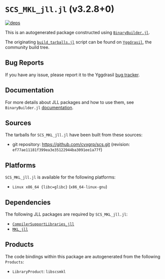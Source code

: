 # `SCS_MKL_jll.jl` (v3.2.8+0)

[![deps](https://juliahub.com/docs/SCS_MKL_jll/deps.svg)](https://juliahub.com/ui/Packages/General/SCS_MKL_jll/)

This is an autogenerated package constructed using [`BinaryBuilder.jl`](https://github.com/JuliaPackaging/BinaryBuilder.jl).

The originating [`build_tarballs.jl`](https://github.com/JuliaPackaging/Yggdrasil/blob/5631cc96c02285f4a4081717e35e06292d9a89bf/S/SCS_MKL/build_tarballs.jl) script can be found on [`Yggdrasil`](https://github.com/JuliaPackaging/Yggdrasil/), the community build tree.

## Bug Reports

If you have any issue, please report it to the Yggdrasil [bug tracker](https://github.com/JuliaPackaging/Yggdrasil/issues).

## Documentation

For more details about JLL packages and how to use them, see `BinaryBuilder.jl` [documentation](https://docs.binarybuilder.org/stable/jll/).

## Sources

The tarballs for `SCS_MKL_jll.jl` have been built from these sources:

* git repository: https://github.com/cvxgrp/scs.git (revision: `ef77ae11181f399ea3e35122944ba3091ee1a77f`)

## Platforms

`SCS_MKL_jll.jl` is available for the following platforms:

* `Linux x86_64 {libc=glibc}` (`x86_64-linux-gnu`)

## Dependencies

The following JLL packages are required by `SCS_MKL_jll.jl`:

* [`CompilerSupportLibraries_jll`](https://github.com/JuliaBinaryWrappers/CompilerSupportLibraries_jll.jl)
* [`MKL_jll`](https://github.com/JuliaBinaryWrappers/MKL_jll.jl)

## Products

The code bindings within this package are autogenerated from the following `Products`:

* `LibraryProduct`: `libscsmkl`
